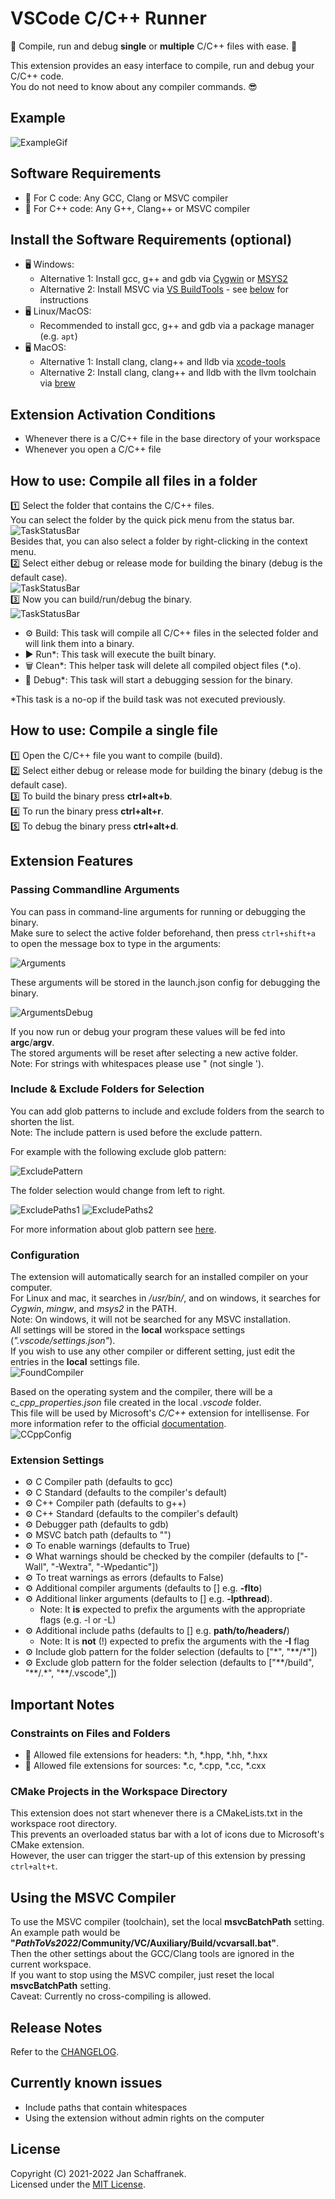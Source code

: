 # VSCode C/C++ Runner

🚀 Compile, run and debug **single** or **multiple** C/C++ files with ease. 🚀

This extension provides an easy interface to compile, run and debug your C/C++ code.  
You do not need to know about any compiler commands. 😎

## Example

![ExampleGif](./media/ExecuteTasks.gif?raw=true)

## Software Requirements

- 🔧 For C code: Any GCC, Clang or MSVC compiler
- 🔧 For C++ code: Any G++, Clang++ or MSVC compiler

## Install the Software Requirements (optional)

- 🖥️ Windows:
  - Alternative 1: Install gcc, g++ and gdb via [Cygwin](https://www.cygwin.com/) or [MSYS2](https://www.msys2.org/)  
  - Alternative 2: Install MSVC via [VS BuildTools](https://visualstudio.microsoft.com/de/downloads/?q=build+tools) - see [below](#using-the-msvc-compiler) for instructions  
- 🖥️ Linux/MacOS:
  - Recommended to install gcc, g++ and gdb via a package manager (e.g. `apt`)
- 🖥️ MacOS:
  - Alternative 1: Install clang, clang++ and lldb via [xcode-tools](https://developer.apple.com/xcode/features/)
  - Alternative 2: Install clang, clang++ and lldb with the llvm toolchain via [brew](https://apple.stackexchange.com/a/362837)

## Extension Activation Conditions

- Whenever there is a C/C++ file in the base directory of your workspace
- Whenever you open a C/C++ file

## How to use: Compile **all** files in a folder

1️⃣ Select the folder that contains the C/C++ files.  
You can select the folder by the quick pick menu from the status bar.  
![TaskStatusBar](./media/FolderStatusBar.png)  
Besides that, you can also select a folder by right-clicking in the context menu.  
2️⃣ Select either debug or release mode for building the binary (debug is the default case).  
![TaskStatusBar](./media/ModeStatusBar.png)  
3️⃣ Now you can build/run/debug the binary.  
![TaskStatusBar](./media/TaskStatusBar.png)

- ⚙️ Build: This task will compile all C/C++ files in the selected folder and will link them into a binary.
- ▶️ Run*: This task will execute the built binary.
- 🗑️ Clean*: This helper task will delete all compiled object files (*.o).
- 🐞 Debug*: This task will start a debugging session for the binary.

*This task is a no-op if the build task was not executed previously.

## How to use: Compile a **single** file

1️⃣ Open the C/C++ file you want to compile (build).  
2️⃣ Select either debug or release mode for building the binary (debug is the default case).  
3️⃣ To build the binary press **ctrl+alt+b**.  
4️⃣ To run the binary press **ctrl+alt+r**.  
5️⃣ To debug the binary press **ctrl+alt+d**.  

## Extension Features

### Passing Commandline Arguments

You can pass in command-line arguments for running or debugging the binary.  
Make sure to select the active folder beforehand, then press `ctrl+shift+a` to open the message box to type in the arguments:

![Arguments](./media/arguments.png)

These arguments will be stored in the launch.json config for debugging the binary.  

![ArgumentsDebug](./media/argumentsDebug.png)

If you now run or debug your program these values will be fed into **argc**/**argv**.  
The stored arguments will be reset after selecting a new active folder.  
Note: For strings with whitespaces please use \" (not single \').

### Include & Exclude Folders for Selection

You can add glob patterns to include and exclude folders from the search to shorten the list.  
Note: The include pattern is used before the exclude pattern.

For example with the following exclude glob pattern:

![ExcludePattern](./media/excludePattern.png)

The folder selection would change from left to right.

![ExcludePaths1](./media/excludePaths1.png)
![ExcludePaths2](./media/excludePaths2.png)

For more information about glob pattern see [here](https://en.wikipedia.org/wiki/Glob_(programming)#Syntax).

### Configuration

The extension will automatically search for an installed compiler on your computer.  
For Linux and mac, it searches in */usr/bin/*, and on windows, it searches for *Cygwin*, *mingw*, and *msys2* in the PATH.  
Note: On windows, it will not be searched for any MSVC installation.  
All settings will be stored in the **local** workspace settings (*".vscode/settings.json"*).  
If you wish to use any other compiler or different setting, just edit the entries in the **local** settings file.  
![FoundCompiler](./media/Settings.png)  

Based on the operating system and the compiler, there will be a *c_cpp_properties.json* file created in the local *.vscode* folder.  
This file will be used by Microsoft's *C/C++* extension for intellisense. For more information refer to the official [documentation](https://code.visualstudio.com/docs/cpp/c-cpp-properties-schema-reference).  
![CCppConfig](./media/Properties.png)  

### Extension Settings

- ⚙️ C Compiler path (defaults to gcc)
- ⚙️ C Standard (defaults to the compiler's default)
- ⚙️ C++ Compiler path (defaults to g++)
- ⚙️ C++ Standard (defaults to the compiler's default)
- ⚙️ Debugger path (defaults to gdb)
- ⚙️ MSVC batch path (defaults to \"\")
- ⚙️ To enable warnings (defaults to True)
- ⚙️ What warnings should be checked by the compiler (defaults to [\"-Wall\", \"-Wextra\", \"-Wpedantic\"])
- ⚙️ To treat warnings as errors (defaults to False)
- ⚙️ Additional compiler arguments (defaults to [] e.g. **-flto**)
- ⚙️ Additional linker arguments (defaults to [] e.g. **-lpthread**).
  - Note: It **is** expected to prefix the arguments with the appropriate flags (e.g. -l or -L)
- ⚙️ Additional include paths (defaults to [] e.g. **path/to/headers/**)
  - Note: It is **not** (!) expected to prefix the arguments with the **-I** flag
- ⚙️ Include glob pattern for the folder selection (defaults to ["\*", "\*\*/\*"])
- ⚙️ Exclude glob pattern for the folder selection (defaults to ["\*\*/build", "\*\*/.\*", "\*\*/.vscode",])

## Important Notes

### Constraints on Files and Folders

- 📝 Allowed file extensions for headers: \*.h, \*.hpp, \*.hh, \*.hxx
- 📝 Allowed file extensions for sources: \*.c, \*.cpp, \*.cc, \*.cxx

### CMake Projects in the Workspace Directory

This extension does not start whenever there is a CMakeLists.txt in the workspace root directory.  
This prevents an overloaded status bar with a lot of icons due to Microsoft's CMake extension.  
However, the user can trigger the start-up of this extension by pressing `ctrl+alt+t`.

## Using the MSVC Compiler

To use the MSVC compiler (toolchain), set the local **msvcBatchPath** setting.  
An example path would be **"*PathToVs2022*/Community/VC/Auxiliary/Build/vcvarsall.bat"**.  
Then the other settings about the GCC/Clang tools are ignored in the current workspace.  
If you want to stop using the MSVC compiler, just reset the local **msvcBatchPath** setting.  
Caveat: Currently no cross-compiling is allowed.

## Release Notes

Refer to the [CHANGELOG](CHANGELOG.md).

## Currently known issues

- Include paths that contain whitespaces
- Using the extension without admin rights on the computer

## License

Copyright (C) 2021-2022 Jan Schaffranek.  
Licensed under the [MIT License](LICENSE).
